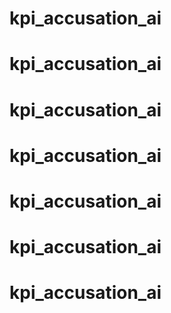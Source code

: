 # kpi_accusation_ai
# kpi_accusation_ai
# kpi_accusation_ai
# kpi_accusation_ai
# kpi_accusation_ai
# kpi_accusation_ai
# kpi_accusation_ai
